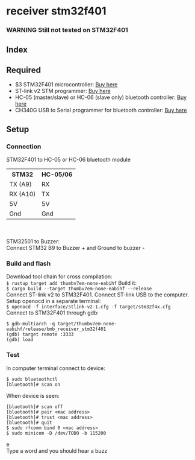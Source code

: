 # receiver stm32f401
### WARNING Still not tested on STM32F401
## Index
## Required
<ul>
<li>$3 STM32F401 microcontroller: <a href=https://www.aliexpress.com/item/4001113377360.html>Buy here</a></li>
<li>ST-link v2 STM programmer: <a href=https://www.aliexpress.com/item/32790611727.html>Buy here</a></li>
<li>HC-05 (master/slave) or HC-06 (slave only) bluetooth controller: <a href=https://www.aliexpress.com/item/32340945238.html>Buy here</a></li>
<li>CH340G USB to Serial programmer for bluetooth controller: <a href=https://www.aliexpress.com/item/32809304504.html>Buy here</a></li>
</ul>

## Setup

### Connection
STM32F401 to HC-05 or HC-06 bluetooth module<br>
<table>
<tr> <th>STM32</th> <th>HC-05/06</th> </tr>
<tr> <td>TX (A9)</td> <td>RX</td> </tr>
<tr> <td>RX (A10)</td> <td>TX</td> </tr>
<tr> <td>5V</td> <td>5V</td> </tr>
<tr> <td>Gnd</td> <td>Gnd</td> </tr>
</table>
<br>
<br>
STM32501 to Buzzer:<br>
Connect STM32 B9 to Buzzer + and Ground to buzzer -<br>

### Build and flash
Download tool chain for cross compilation:<br>
`$ rustup target add thumbv7em-none-eabihf`
Build it:<br>
`$ cargo build --target thumbv7em-none-eabihf --release`<br>
Connect ST-link v2 to STM32F401. Connect ST-link USB to the computer.  Setup openocd in a separate terminal:<br>
`$ openocd -f interface/stlink-v2-1.cfg -f target/stm32f4x.cfg`<br>
Connect to STM32F401 through gdb:<br>
```
$ gdb-multiarch -q target/thumbv7em-none-eabihf/release/bmb_receiver_stm32f401
(gdb) target remote :3333
(gdb) load
```

### Test
In computer terminal connect to device:
```
$ sudo bluetoothctl
[bluetooth]# scan on
```
When device is seen:<br>
```
[bluetooth]# scan off
[bluetooth]# pair <mac address>
[bluetooth]# trust <mac address>
[bluetooth]# quit
$ sudo rfcomm bind 0 <mac address>
$ sudo minicom -D /dev/TODO -b 115200
```
<ctrl-a> e<br>
Type a word and you should hear a buzz
